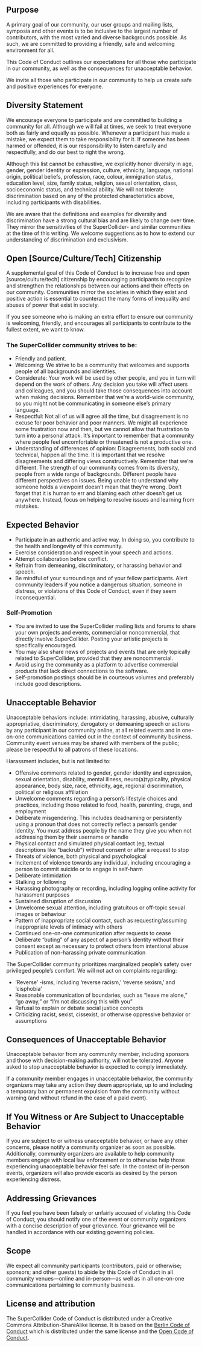 ## Purpose

A primary goal of our community, our user groups and mailing lists, symposia and other events is to be inclusive to the largest number of contributors, with the most varied and diverse backgrounds possible. As such, we are committed to providing a friendly, safe and welcoming environment for all.

This Code of Conduct outlines our expectations for all those who participate in our community, as well as the consequences for unacceptable behavior.

We invite all those who participate in our community to help us create safe and positive experiences for everyone.

## Diversity Statement

We encourage everyone to participate and are committed to building a community for all. Although we will fail at times, we seek to treat everyone both as fairly and equally as possible. Whenever a participant has made a mistake, we expect them to take responsibility for it. If someone has been harmed or offended, it is our responsibility to listen carefully and respectfully, and do our best to right the wrong.

Although this list cannot be exhaustive, we explicitly honor diversity in age, gender, gender identity or expression, culture, ethnicity, language, national origin, political beliefs, profession, race, colour, immigration status, education level, size, family status, religion, sexual orientation, class, socioeconomic status, and technical ability. We will not tolerate discrimination based on any of the protected characteristics above, including participants with disabilities.

We are aware that the definitions and examples for diversity and discrimination have a strong cultural bias and are likely to change over time. They mirror the sensitivities of the SuperCollider- and similar communities at the time of this writing. We welcome suggestions as to how to extend our understanding of discrimination and exclusivism.

## Open [Source/Culture/Tech] Citizenship

A supplemental goal of this Code of Conduct is to increase free and open [source/culture/tech] citizenship by encouraging participants to recognize and strengthen the relationships between our actions and their effects on our community.
Communities mirror the societies in which they exist and positive action is essential to counteract the many forms of inequality and abuses of power that exist in society.

If you see someone who is making an extra effort to ensure our community is welcoming, friendly, and encourages all participants to contribute to the fullest extent, we want to know.

### The SuperCollider community strives to be:

* Friendly and patient. 
* Welcoming: We strive to be a community that welcomes and supports people of all backgrounds and identities. 
* Considerate: Your work will be used by other people, and you in turn will depend on the work of others. Any decision you take will affect users and colleagues, and you should take those consequences into account when making decisions. Remember that we’re a world-wide community, so you might not be communicating in someone else’s primary language. 
* Respectful: Not all of us will agree all the time, but disagreement is no excuse for poor behavior and poor manners. We might all experience some frustration now and then, but we cannot allow that frustration to turn into a personal attack. It’s important to remember that a community where people feel uncomfortable or threatened is not a productive one. 
* Understanding of differences of opinion: Disagreements, both social and technical, happen all the time. It is important that we resolve disagreements and differing views constructively. Remember that we’re different. The strength of our community comes from its diversity, people from a wide range of backgrounds. Different people have different perspectives on issues. Being unable to understand why someone holds a viewpoint doesn’t mean that they’re wrong. Don’t forget that it is human to err and blaming each other doesn’t get us anywhere. Instead, focus on helping to resolve issues and learning from mistakes. 

## Expected Behavior

* Participate in an authentic and active way. In doing so, you contribute to the health and longevity of this community. 
* Exercise consideration and respect in your speech and actions. 
* Attempt collaboration before conflict. 
* Refrain from demeaning, discriminatory, or harassing behavior and speech. 
* Be mindful of your surroundings and of your fellow participants. Alert community leaders if you notice a dangerous situation, someone in distress, or violations of this Code of Conduct, even if they seem inconsequential. 

### Self-Promotion

* You are invited to use the SuperCollider mailing lists and forums to share your own projects and events, commercial or noncommercial, that directly involve SuperCollider. Posting your artistic projects is specifically encouraged.
* You may also share news of projects and events that are only topically related to SuperCollider, provided that they are noncommercial.
* Avoid using the community as a platform to advertise commercial products that lack direct connections to the software.
* Self-promotion postings should be in courteous volumes and preferably include good descriptions.

## Unacceptable Behavior

Unacceptable behaviors include: intimidating, harassing, abusive, culturally appropriative, discriminatory, derogatory or demeaning speech or actions by any participant in our community online, at all related events and in one-on-one communications carried out in the context of community business. Community event venues may be shared with members of the public; please be respectful to all patrons of these locations.

Harassment includes, but is not limited to:

* Offensive comments related to gender, gender identity and expression, sexual orientation, disability, mental illness, neuro(a)typicality, physical appearance, body size, race, ethnicity, age, regional discrimination, political or religious affiliation 
* Unwelcome comments regarding a person’s lifestyle choices and practices, including those related to food, health, parenting, drugs, and employment 
* Deliberate misgendering. This includes deadnaming or persistently using a pronoun that does not correctly reflect a person’s gender identity. You must address people by the name they give you when not addressing them by their username or handle 
* Physical contact and simulated physical contact (eg, textual descriptions like “backrub”) without consent or after a request to stop 
* Threats of violence, both physical and psychological 
* Incitement of violence towards any individual, including encouraging a person to commit suicide or to engage in self-harm 
* Deliberate intimidation 
* Stalking or following 
* Harassing photography or recording, including logging online activity for harassment purposes 
* Sustained disruption of discussion 
* Unwelcome sexual attention, including gratuitous or off-topic sexual images or behaviour 
* Pattern of inappropriate social contact, such as requesting/assuming inappropriate levels of intimacy with others 
* Continued one-on-one communication after requests to cease 
* Deliberate “outing” of any aspect of a person’s identity without their consent except as necessary to protect others from intentional abuse 
* Publication of non-harassing private communication 

The SuperCollider community prioritizes marginalized people’s safety over privileged people’s comfort. We will not act on complaints regarding:
* ‘Reverse’ -isms, including ‘reverse racism,’ ‘reverse sexism,’ and ‘cisphobia’ 
* Reasonable communication of boundaries, such as “leave me alone,” “go away,” or “I’m not discussing this with you” 
* Refusal to explain or debate social justice concepts 
* Criticizing racist, sexist, cissexist, or otherwise oppressive behavior or assumptions 

## Consequences of Unacceptable Behavior

Unacceptable behavior from any community member, including sponsors and those with decision-making authority, will not be tolerated. Anyone asked to stop unacceptable behavior is expected to comply immediately.

If a community member engages in unacceptable behavior, the community organizers may take any action they deem appropriate, up to and including a temporary ban or permanent expulsion from the community without warning (and without refund in the case of a paid event).

## If You Witness or Are Subject to Unacceptable Behavior

If you are subject to or witness unacceptable behavior, or have any other concerns, please notify a community organizer as soon as possible. Additionally, community organizers are available to help community members engage with local law enforcement or to otherwise help those experiencing unacceptable behavior feel safe. In the context of in-person events, organizers will also provide escorts as desired by the person experiencing distress.

## Addressing Grievances

If you feel you have been falsely or unfairly accused of violating this Code of Conduct, you should notify one of the event or community organizers with a concise description of your grievance. Your grievance will be handled in accordance with our existing governing policies.

## Scope

We expect all community participants (contributors, paid or otherwise; sponsors; and other guests) to abide by this Code of Conduct in all community venues—online and in-person—as well as in all one-on-one communications pertaining to community business.

## License and attribution

The SuperCollider Code of Conduct is distributed under a Creative Commons Attribution-ShareAlike license. It is based on the [Berlin Code of Conduct](http://berlincodeofconduct.org/) which is distributed under the same license and the [Open Code of Conduct](http://todogroup.org/opencodeofconduct/).

